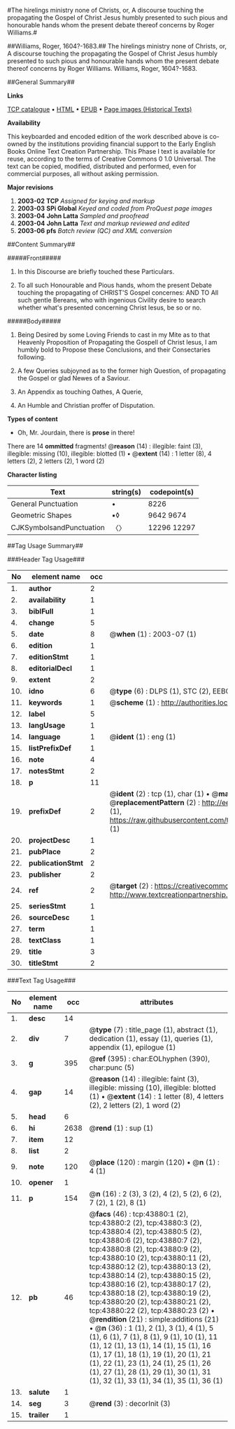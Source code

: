 #The hirelings ministry none of Christs, or, A discourse touching the propagating the Gospel of Christ Jesus humbly presented to such pious and honourable hands whom the present debate thereof concerns by Roger Williams.#

##Williams, Roger, 1604?-1683.##
The hirelings ministry none of Christs, or, A discourse touching the propagating the Gospel of Christ Jesus humbly presented to such pious and honourable hands whom the present debate thereof concerns by Roger Williams.
Williams, Roger, 1604?-1683.

##General Summary##

**Links**

[TCP catalogue](http://www.ota.ox.ac.uk/tcp/)  • 
[HTML](http://tei.it.ox.ac.uk/tcp/Texts-HTML/free/A66/A66449.html)  • 
[EPUB](http://tei.it.ox.ac.uk/tcp/Texts-EPUB/free/A66/A66449.epub) • 
[Page images (Historical Texts)](https://data.historicaltexts.jisc.ac.uk/view?pubId=eebo-09638786e&pageId=eebo-09638786e-43880-1)

**Availability**

This keyboarded and encoded edition of the
	       work described above is co-owned by the institutions
	       providing financial support to the Early English Books
	       Online Text Creation Partnership. This Phase I text is
	       available for reuse, according to the terms of Creative
	       Commons 0 1.0 Universal. The text can be copied,
	       modified, distributed and performed, even for
	       commercial purposes, all without asking permission.

**Major revisions**

1. __2003-02__ __TCP__ *Assigned for keying and markup*
1. __2003-03__ __SPi Global__ *Keyed and coded from ProQuest page images*
1. __2003-04__ __John Latta__ *Sampled and proofread*
1. __2003-04__ __John Latta__ *Text and markup reviewed and edited*
1. __2003-06__ __pfs__ *Batch review (QC) and XML conversion*

##Content Summary##

#####Front#####

1. In this Discourse are briefly touched these Particulars.

1. To all such Honourable and Pious hands, whom the present Debate touching the propagating of CHRIST'S Gospel concernes: AND TO All such gentle Bereans, who with ingenious Civility desire to search whether what's presented concerning Christ Iesus, be so or no.

#####Body#####

1. Being Desired by some Loving Friends to cast in my Mite as to that Heavenly Proposition of Propagating the Gospell of Christ Iesus, I am humbly bold to Propose these Conclusions, and their Consectaries following.

1. A few Queries subjoyned as to the former high Question, of propagating the Gospel or glad Newes of a Saviour.

1. An Appendix as touching Oathes, A Querie,

1. An Humble and Christian proffer of Disputation.

**Types of content**

  * Oh, Mr. Jourdain, there is **prose** in there!

There are 14 **ommitted** fragments! 
 @__reason__ (14) : illegible: faint (3), illegible: missing (10), illegible: blotted (1)  •  @__extent__ (14) : 1 letter (8), 4 letters (2), 2 letters (2), 1 word (2)

**Character listing**


|Text|string(s)|codepoint(s)|
|---|---|---|
|General Punctuation|•|8226|
|Geometric Shapes|▪◊|9642 9674|
|CJKSymbolsandPunctuation|〈〉|12296 12297|

##Tag Usage Summary##

###Header Tag Usage###

|No|element name|occ|attributes|
|---|---|---|---|
|1.|__author__|2||
|2.|__availability__|1||
|3.|__biblFull__|1||
|4.|__change__|5||
|5.|__date__|8| @__when__ (1) : 2003-07 (1)|
|6.|__edition__|1||
|7.|__editionStmt__|1||
|8.|__editorialDecl__|1||
|9.|__extent__|2||
|10.|__idno__|6| @__type__ (6) : DLPS (1), STC (2), EEBO-CITATION (1), OCLC (1), VID (1)|
|11.|__keywords__|1| @__scheme__ (1) : http://authorities.loc.gov/ (1)|
|12.|__label__|5||
|13.|__langUsage__|1||
|14.|__language__|1| @__ident__ (1) : eng (1)|
|15.|__listPrefixDef__|1||
|16.|__note__|4||
|17.|__notesStmt__|2||
|18.|__p__|11||
|19.|__prefixDef__|2| @__ident__ (2) : tcp (1), char (1)  •  @__matchPattern__ (2) : ([0-9\-]+):([0-9IVX]+) (1), (.+) (1)  •  @__replacementPattern__ (2) : http://eebo.chadwyck.com/downloadtiff?vid=$1&page=$2 (1), https://raw.githubusercontent.com/textcreationpartnership/Texts/master/tcpchars.xml#$1 (1)|
|20.|__projectDesc__|1||
|21.|__pubPlace__|2||
|22.|__publicationStmt__|2||
|23.|__publisher__|2||
|24.|__ref__|2| @__target__ (2) : https://creativecommons.org/publicdomain/zero/1.0/ (1), http://www.textcreationpartnership.org/docs/. (1)|
|25.|__seriesStmt__|1||
|26.|__sourceDesc__|1||
|27.|__term__|1||
|28.|__textClass__|1||
|29.|__title__|3||
|30.|__titleStmt__|2||


###Text Tag Usage###

|No|element name|occ|attributes|
|---|---|---|---|
|1.|__desc__|14||
|2.|__div__|7| @__type__ (7) : title_page (1), abstract (1), dedication (1), essay (1), queries (1), appendix (1), epilogue (1)|
|3.|__g__|395| @__ref__ (395) : char:EOLhyphen (390), char:punc (5)|
|4.|__gap__|14| @__reason__ (14) : illegible: faint (3), illegible: missing (10), illegible: blotted (1)  •  @__extent__ (14) : 1 letter (8), 4 letters (2), 2 letters (2), 1 word (2)|
|5.|__head__|6||
|6.|__hi__|2638| @__rend__ (1) : sup (1)|
|7.|__item__|12||
|8.|__list__|2||
|9.|__note__|120| @__place__ (120) : margin (120)  •  @__n__ (1) : 4 (1)|
|10.|__opener__|1||
|11.|__p__|154| @__n__ (16) : 2 (3), 3 (2), 4 (2), 5 (2), 6 (2), 7 (2), 1 (2), 8 (1)|
|12.|__pb__|46| @__facs__ (46) : tcp:43880:1 (2), tcp:43880:2 (2), tcp:43880:3 (2), tcp:43880:4 (2), tcp:43880:5 (2), tcp:43880:6 (2), tcp:43880:7 (2), tcp:43880:8 (2), tcp:43880:9 (2), tcp:43880:10 (2), tcp:43880:11 (2), tcp:43880:12 (2), tcp:43880:13 (2), tcp:43880:14 (2), tcp:43880:15 (2), tcp:43880:16 (2), tcp:43880:17 (2), tcp:43880:18 (2), tcp:43880:19 (2), tcp:43880:20 (2), tcp:43880:21 (2), tcp:43880:22 (2), tcp:43880:23 (2)  •  @__rendition__ (21) : simple:additions (21)  •  @__n__ (36) : 1 (1), 2 (1), 3 (1), 4 (1), 5 (1), 6 (1), 7 (1), 8 (1), 9 (1), 10 (1), 11 (1), 12 (1), 13 (1), 14 (1), 15 (1), 16 (1), 17 (1), 18 (1), 19 (1), 20 (1), 21 (1), 22 (1), 23 (1), 24 (1), 25 (1), 26 (1), 27 (1), 28 (1), 29 (1), 30 (1), 31 (1), 32 (1), 33 (1), 34 (1), 35 (1), 36 (1)|
|13.|__salute__|1||
|14.|__seg__|3| @__rend__ (3) : decorInit (3)|
|15.|__trailer__|1||
